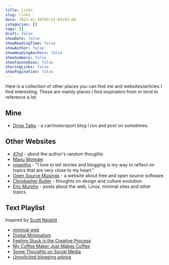 ```yaml
---
title: Links
slug: links
date: 2023-01-30T09:51:03+03:00
categories: []
tags: []
draft: false
showDate: false
showReadingTime: false
showAuthor: false
showHeadingAnchors: false
showSummary: false
showTaxonomies: false
sharingLinks: false
showPagination: false
---
```


Here is a collection of other places you can find me and websites/articles I find interesting. These are mainly places I find inspiration from or tend to reference a lot.

## Mine

- [Drive Talks](https://auto.insidemordecai.com) - a car/motorsport blog I run and post on sometimes.

## Other Websites

- [47nil](https://47nil.com) - about the author's random thoughts
- [Manu Moreale](https://manuelmoreale.com/)
- [niqwithq](https://niqwithq.com) - "I love to tell stories and blogging is my way to reflect on topics that are very close to my heart."
- [Open Source Musings](https://opensourcemusings.com/) - a website about free and open source software.
- [Christopher Butler](https://www.chrbutler.com/) - thoughts on design and culture evolution.
- [Eric Murphy](https://ericmurphy.xyz) - posts about the web, Linux, minimal sites and other topics.

## Text Playlist

Inspired by [Scott Nesbitt](https://scottnesbitt.net/)
- [minimal web](https://mnmlist.com/w/)
- [Digital Minimalism](https://47nil.com/digital.html)
- [Feeling Stuck is the Creative Process](https://writing.fm/stuck)
- [My Coffee Maker Just Makes Coffee](https://btxx.org/posts/one-thing/)
- [Some Thoughts on Social Media](https://chrishannah.me/some-thoughts-on-social-media-2021-sept/)
- [Unsolicited blogging advice](https://manuelmoreale.com/unsolicited-blogging-advice)
